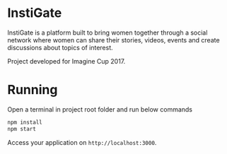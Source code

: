 # InstiGate

InstiGate is a platform built to bring women together through a social network where women can share their stories, videos, events and create discussions about topics of interest.

Project developed for Imagine Cup 2017.

# Running

Open a terminal in project root folder and run below commands
``` sh
npm install
npm start
```

Access your application on `http://localhost:3000`.
